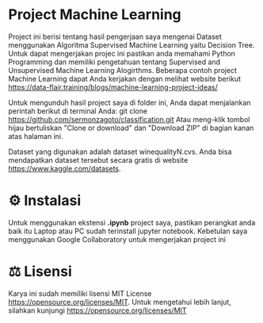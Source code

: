 # Project Machine Learning
Project ini berisi tentang hasil pengerjaan saya mengenai Dataset menggunakan Algoritma Supervised Machine Learning yaitu Decision Tree.
Untuk dapat mengerjakan projec ini pastikan anda memahami Python Programming dan memiliki pengetahuan tentang Supervised and Unsupervised Machine Learning Alogirthms. Beberapa contoh project Machine Learning dapat Anda kerjakan dengan melihat website berikut https://data-flair.training/blogs/machine-learning-project-ideas/

Untuk mengunduh hasil project saya di folder ini, Anda dapat menjalankan perintah berikut di terminal Anda:
git clone https://github.com/sermonzagoto/classification.git
Atau meng-klik tombol hijau bertuliskan "Clone or download" dan "Download ZIP" di bagian kanan atas halaman ini.

Dataset yang digunakan adalah dataset winequalityN.cvs. Anda bisa mendapatkan dataset tersebut secara gratis di website https://www.kaggle.com/datasets.

# ⚙️ Instalasi
Untuk menggunakan ekstensi **.ipynb** project saya, pastikan perangkat anda baik itu Laptop atau PC sudah terinstall jupyter notebook. Kebetulan saya menggunakan Google Collaboratory untuk mengerjakan project ini

# ⚖️ Lisensi
Karya ini sudah memiliki lisensi MIT License https://opensource.org/licenses/MIT. Untuk mengetahui lebih lanjut, silahkan kunjungi https://opensource.org/licenses/MIT
